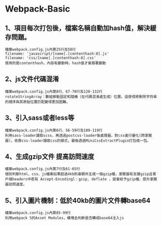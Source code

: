 # Webpack-Basic

## 1、項目每次打包後，檔案名稱自動加hash值，解決緩存問題。
    檔案webpack.config.js內第25行及58行
    filename: 'javascript/[name].[contenthash:8].js'
    filename: 'css/[name].[contenthash:8].css'
    使用的是contenthash，內容有變動時，hash值才會跟著變動
    
## 2、js文件代碼混淆
    檔案webpack.config.js內第8行、67-70行及120-132行
    rotateStringArray：數組移動固定和隨機（在代碼混淆處生成）位置。這使得將刪除字符串的順序與其原始位置匹配變得更加困難。
    
## 3、引入sass或者less等
    檔案webpack.config.js內第6行、56-59行及109-119行
    利用sass-loader讀取scss，再透過postcss-loader後處理器，對css進行優化(跨瀏覽器)，依靠css-loader讀取css的樣式，最後透過MiniCssExtractPlugin打包成一包。

## 4、生成gzip文件 提高訪問速度
    檔案webpack.config.js內第7行及61-65行
    個別判斷html、css、js檔案如果超過4kb則會額外生成一個gzip檔，瀏覽器有支援gzip且客戶端headers中若有 Accept-Encodingl：gzip, deflate ，就會給予gzip檔，提升瀏覽器訪問速度。

## 5、引入圖片機制：低於40kb的圖片文件轉base64
    檔案webpack.config.js內第85-99行
    利用webpack 5的Asset Modules，模塊去判斷是否轉成base64注入js
